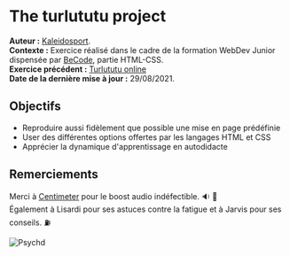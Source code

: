 # The turlututu project 

**Auteur :** [Kaleidosport](https://github.com/Kaleidosport).  
**Contexte :** Exercice réalisé dans le cadre de la formation WebDev Junior dispensée par [BeCode](https://github.com/becodeorg), partie HTML-CSS.  
**Exercice précédent :** [Turlututu online](https://kaleidosport.github.io/turlututu)  
**Date de la dernière mise à jour :** 29/08/2021.  

## Objectifs  

* Reproduire aussi fidèlement que possible une mise en page prédéfinie  
* User des différentes options offertes par les langages HTML et CSS  
* Apprécier la dynamique d'apprentissage en autodidacte  

## Remerciements  

Merci à [Centimeter](https://www.youtube.com/watch?v=I1hLZ2OchZ8) pour le boost audio indéfectible. :sound: :crossed_flags:  
Également à Lisardi pour ses astuces contre la fatigue et à Jarvis pour ses conseils. :fuelpump:  
  
![Psychd](https://media.tumblr.com/8c9d7ae8911c87ff783f9c756b8ec9a2/tumblr_inline_mgrgjojFca1re0jxj.gif)